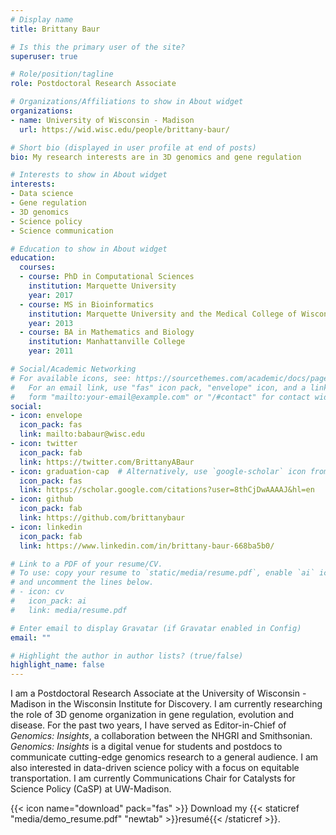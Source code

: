 ```yaml
---
# Display name
title: Brittany Baur

# Is this the primary user of the site?
superuser: true

# Role/position/tagline
role: Postdoctoral Research Associate 

# Organizations/Affiliations to show in About widget
organizations:
- name: University of Wisconsin - Madison
  url: https://wid.wisc.edu/people/brittany-baur/

# Short bio (displayed in user profile at end of posts)
bio: My research interests are in 3D genomics and gene regulation

# Interests to show in About widget
interests:
- Data science
- Gene regulation
- 3D genomics
- Science policy
- Science communication

# Education to show in About widget
education:
  courses:
  - course: PhD in Computational Sciences
    institution: Marquette University
    year: 2017
  - course: MS in Bioinformatics
    institution: Marquette University and the Medical College of Wisconsin
    year: 2013
  - course: BA in Mathematics and Biology
    institution: Manhattanville College
    year: 2011

# Social/Academic Networking
# For available icons, see: https://sourcethemes.com/academic/docs/page-builder/#icons
#   For an email link, use "fas" icon pack, "envelope" icon, and a link in the
#   form "mailto:your-email@example.com" or "/#contact" for contact widget.
social:
- icon: envelope
  icon_pack: fas
  link: mailto:babaur@wisc.edu
- icon: twitter
  icon_pack: fab
  link: https://twitter.com/BrittanyABaur
- icon: graduation-cap  # Alternatively, use `google-scholar` icon from `ai` icon pack
  icon_pack: fas
  link: https://scholar.google.com/citations?user=8thCjDwAAAAJ&hl=en
- icon: github
  icon_pack: fab
  link: https://github.com/brittanybaur
- icon: linkedin
  icon_pack: fab
  link: https://www.linkedin.com/in/brittany-baur-668ba5b0/

# Link to a PDF of your resume/CV.
# To use: copy your resume to `static/media/resume.pdf`, enable `ai` icons in `params.toml`, 
# and uncomment the lines below.
# - icon: cv
#   icon_pack: ai
#   link: media/resume.pdf

# Enter email to display Gravatar (if Gravatar enabled in Config)
email: ""

# Highlight the author in author lists? (true/false)
highlight_name: false
---
```


I am a Postdoctoral Research Associate at the University of Wisconsin - Madison in the Wisconsin Institute for Discovery. I am currently researching the role of 3D genome organization in gene regulation, evolution and disease. For the past two years, I have served as Editor-in-Chief of *Genomics: Insights*, a collaboration between the NHGRI and Smithsonian. *Genomics: Insights* is a digital venue for students and postdocs to communicate cutting-edge genomics research to a general audience. I am also interested in data-driven science policy with a focus on equitable transportation. I am currently Communications Chair for Catalysts for Science Policy (CaSP) at UW-Madison.

{{< icon name="download" pack="fas" >}} Download my {{< staticref "media/demo_resume.pdf" "newtab" >}}resumé{{< /staticref >}}.
